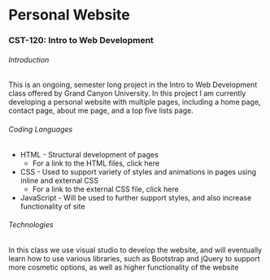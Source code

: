 # Personal Website
### CST-120: Intro to Web Development
###### Introduction
This is an ongoing, semester long project in the Intro to Web Development class offered by Grand Canyon University. In this project I am currently developing a personal website with multiple pages, including a home page, contact page, about me page, and a top five lists page.
###### Coding Languages
* HTML - Structural development of pages
  * For a link to the HTML files, click here
* CSS - Used to support variety of styles and animations in pages using inline and external CSS
  * For a link to the external CSS file, click here
* JavaScript - Will be used to further support styles, and also increase functionality of site

###### Technologies
In this class we use visual studio to develop the website, and will eventually learn how to use various libraries, such as Bootstrap and jQuery to support more cosmetic options, as well as higher functionality of the website
